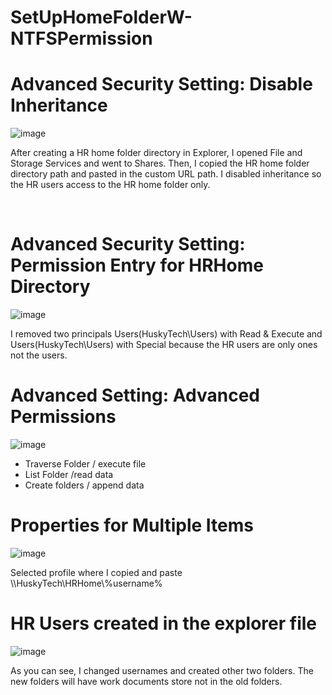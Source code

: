 # SetUpHomeFolderW-NTFSPermission

<h1>Advanced Security Setting: Disable Inheritance</h1>

![image](https://github.com/user-attachments/assets/e54be792-b8d5-4de5-9a67-433e3b2c3dee)

<p>
  After creating a HR home folder directory in Explorer, I opened File and Storage Services and went to Shares.
  Then, I copied the HR home folder directory path and pasted in the custom URL path. I disabled inheritance so the HR users access to the HR home folder only.
</p>

<br>

<h1>Advanced Security Setting: Permission Entry for HRHome Directory</h1>

![image](https://github.com/user-attachments/assets/ed2de5a9-ce52-47bf-ad15-46461a1edf7c)

<p>
  I removed two principals Users(HuskyTech\Users) with Read & Execute and Users(HuskyTech\Users) with Special
  because the HR users are only ones not the users.
  
</p>

<h1>Advanced Setting: Advanced Permissions</h1>

![image](https://github.com/user-attachments/assets/8bfb5a54-b5a8-46a9-a4b6-2b6d7737d6a0)

<p>
  <ul>
    <li>Traverse Folder / execute file</li>
    <li>List Folder /read data</li>
    <li>Create folders / append data</li>
  </ul>
</p>

<h1>Properties for Multiple Items</h1>

![image](https://github.com/user-attachments/assets/08f3e038-c5d8-4614-9991-844dadebc00b)

<p>
  Selected profile where I copied and paste \\HuskyTech\HRHome\%username%
</p>

<h1>HR Users created in the explorer file</h1>

![image](https://github.com/user-attachments/assets/b4d6073c-2a13-48a8-9618-17ab0bb9977d)

<p>
  As you can see, I changed usernames and created other two folders. The new folders will have work documents store not in the old folders.
</p>
